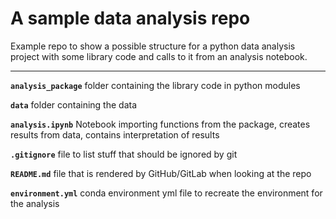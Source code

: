 # A sample data analysis repo 
Example repo to show a possible structure for a python data analysis project
with some library code and calls to it from an analysis notebook.

---

**`analysis_package`** folder containing the library code in python modules

**`data`** folder containing the data

**`analysis.ipynb`** Notebook importing functions from the package, 
creates results from data, contains interpretation of results

**`.gitignore`** file to list stuff that should be ignored by git

**`README.md`** file that is rendered by GitHub/GitLab when looking at the repo

**`environment.yml`** conda environment yml file to recreate the environment for the analysis